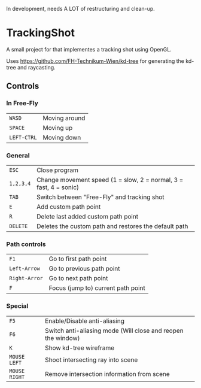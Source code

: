 In development, needs A LOT of restructuring and clean-up.

# TrackingShot

A small project for that implementes a tracking shot using OpenGL.

Uses https://github.com/FH-Technikum-Wien/kd-tree for generating the kd-tree and raycasting.

## Controls

### In Free-Fly
|  |  |
| --- | --- |
| `WASD` | Moving around |
| `SPACE` | Moving up |
| `LEFT-CTRL` | Moving down |

### General
|  |  |
| --- | --- |
| `ESC` | Close program |
| `1,2,3,4` | Change movement speed (1 = slow, 2 = normal, 3 = fast, 4 = sonic) |
| `TAB` | Switch between "Free-Fly" and tracking shot |
| `E` | Add custom path point |
| `R` | Delete last added custom path point |
| `DELETE` | Deletes the custom path and restores the default path |

### Path controls
|  |  |
| --- | --- |
| `F1` | Go to first path point |
| `Left-Arrow` | Go to previous path point |
| `Right-Arror` | Go to next path point |
| `F` | Focus (jump to) current path point |

### Special
|  |  |
| --- | --- |
| `F5` | Enable/Disable anti-aliasing |
| `F6` | Switch anti-aliasing mode (Will close and reopen the window) |
| `K` | Show kd-tree wireframe |
| `MOUSE LEFT` | Shoot intersecting ray into scene |
| `MOUSE RIGHT` | Remove intersection information from scene |
